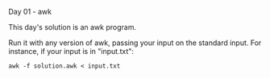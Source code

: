 Day 01 - awk

This day's solution is an awk program. 

Run it with any version of awk, passing your input on the standard input. For
instance, if your input is in "input.txt":

```shell
awk -f solution.awk < input.txt
```
